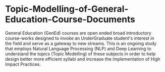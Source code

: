 # Topic-Modelling-of-General-Education-Course-Documents

General Education (GenEd) courses are open ended broad introductory course-works designed to invoke an UnderGraduate student's interest in the field and serve as a gateway to new streams.
This is an ongoing study that employs Natural Language Processing (NLP) and Deep Learning to understand the topics (Topic Modelling) of these subjects in order to help design better more efficient syllabi and increase the implementation of High Impact Practices.
